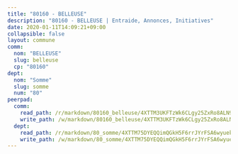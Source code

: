 ```yaml
---
title: "80160 - BELLEUSE"
description: "80160 - BELLEUSE | Entraide, Annonces, Initiatives"
date: 2020-01-11T14:09:21+09:00
collapsible: false
layout: commune
comm:
  nom: "BELLEUSE"
  slug: belleuse
  cp: "80160"
dept:
  nom: "Somme"
  slug: somme
  num: "80"
peerpad:
  comm:
    read_path: /r/markdown/80160_belleuse/4XTTM3UKFTzWk6CLgy25ZxRo8ALN92rAUAHTju7Hr4PYUiW8K
    write_path: /w/markdown/80160_belleuse/4XTTM3UKFTzWk6CLgy25ZxRo8ALN92rAUAHTju7Hr4PYUiW8K-K3TgUrsCzwme4DNRX9dudFwPMipEbnU9qH9JsQoPKAkvRw5BrQQKtjrRzg6y1xdvfmpPk9vz634wPTddCWP4C2jSWs79JrZW8mAbQ1jck4Kb6Q13PUWNgAvv5rPQPfYY64yGLZaK
  dept:
    read_path: /r/markdown/80_somme/4XTTM75DYEQQimQGkH5F6rrJYrFSA6wyuekdgioEx7v45YjSw
    write_path: /w/markdown/80_somme/4XTTM75DYEQQimQGkH5F6rrJYrFSA6wyuekdgioEx7v45YjSw-K3TgTuB1DbUNHuFo9Fhh6JTUriPx8E5izGkmw9RSNTjUtMFPoZhqqp87szE8th3EytWSHGdhUuQUPjam8aJZh1SdH8pL3ibgUbMdNhU17kjAmSa49LMB2GjXvVwDVurE8mgce3XM
---
```



